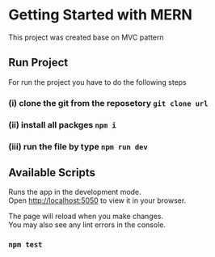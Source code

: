 # Getting Started with MERN

This project was created base on MVC pattern

## Run Project

For run the project you have to do the following steps

### (i) clone the git from the reposetory `git clone url`

### (ii) install all packges `npm i`

### (iii) run the file by type `npm run dev`

## Available Scripts

Runs the app in the development mode.\
Open [http://localhost:5050](http://localhost:5050) to view it in your browser.

The page will reload when you make changes.\
You may also see any lint errors in the console.

### `npm test`
